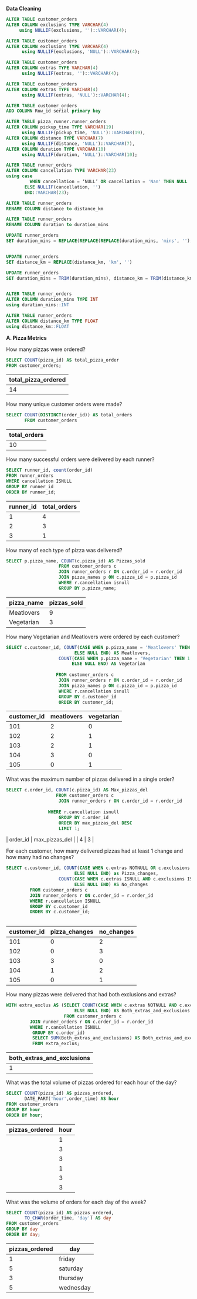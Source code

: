 **Data Cleaning**

```sql
ALTER TABLE customer_orders 
ALTER COLUMN exclusions TYPE VARCHAR(4) 
     using NULLIF(exclusions, '')::VARCHAR(4);

ALTER TABLE customer_orders 
ALTER COLUMN exclusions TYPE VARCHAR(4) 
      using NULLIF(exclusions, 'NULL')::VARCHAR(4);

ALTER TABLE customer_orders 
ALTER COLUMN extras TYPE VARCHAR(4) 
      using NULLIF(extras, '')::VARCHAR(4);

ALTER TABLE customer_orders 
ALTER COLUMN extras TYPE VARCHAR(4) 
      using NULLIF(extras, 'NULL')::VARCHAR(4);

ALTER TABLE customer_orders
ADD COLUMN Row_id serial primary key

ALTER TABLE pizza_runner.runner_orders
ALTER COLUMN pickup_time TYPE VARCHAR(19) 
      using NULLIF(pickup_time, 'NULL')::VARCHAR(19),
ALTER COLUMN distance TYPE VARCHAR(7)
      using NULLIF(distance, 'NULL')::VARCHAR(7),
ALTER COLUMN duration TYPE VARCHAR(10) 
      using NULLIF(duration, 'NULL')::VARCHAR(10);

ALTER TABLE runner_orders 
ALTER COLUMN cancellation TYPE VARCHAR(23) 
using case  
         WHEN cancellation = ‘NULL’ OR cancellation = 'Nan' THEN NULL
       ELSE NULLIF(cancellation, '') 
       END::VARCHAR(23);

ALTER TABLE runner_orders
RENAME COLUMN distance to distance_km

ALTER TABLE runner_orders
RENAME COLUMN duration to duration_mins

UPDATE runner_orders
SET duration_mins = REPLACE(REPLACE(REPLACE(duration_mins, 'mins', ''), 'minutes', ''), 'minute', '')


UPDATE runner_orders
SET distance_km = REPLACE(distance_km, 'km', '')

UPDATE runner_orders
SET duration_mins = TRIM(duration_mins), distance_km = TRIM(distance_km)


ALTER TABLE runner_orders
ALTER COLUMN duration_mins TYPE INT
using duration_mins::INT

ALTER TABLE runner_orders
ALTER COLUMN distance_km TYPE FLOAT
using distance_km::FLOAT

```
**A. Pizza Metrics**

How many pizzas were ordered?

```SQL
SELECT COUNT(pizza_id) AS total_pizza_order 
FROM customer_orders;
```

| total_pizza_ordered |
|---------------------|
|       14            |



How many unique customer orders were made?

```sql
SELECT COUNT(DISTINCT(order_id)) AS total_orders 
       FROM customer_orders 
```
| total_orders |
|--------------|
|  10  |



How many successful orders were delivered by each runner?

```sql
SELECT runner_id, count(order_id)
FROM runner_orders
WHERE cancellation ISNULL 
GROUP BY runner_id
ORDER BY runner_id;
```

| runner_id | total_orders |
|-----------|--------------|
| 1	 |            4  |
| 2	 |           3   |
| 3	 |           1   |




How many of each type of pizza was delivered?

```sql
SELECT p.pizza_name, COUNT(c.pizza_id) AS Pizzas_sold
					FROM customer_orders c
					JOIN runner_orders r ON c.order_id = r.order_id
					JOIN pizza_names p ON c.pizza_id = p.pizza_id
					WHERE r.cancellation isnull
                    GROUP BY p.pizza_name;

```
| pizza_name | pizzas_sold |
|------------|-------------|					
| Meatlovers |	9 |
| Vegetarian |	3  |



How many Vegetarian and Meatlovers were ordered by each customer?

```sql
SELECT c.customer_id, COUNT(CASE WHEN p.pizza_name = 'Meatlovers' THEN 1 
						  ELSE NULL END) AS Meatlovers,
					COUNT(CASE WHEN p.pizza_name = 'Vegetarian' THEN 1 
						 ELSE NULL END) AS Vegetarian
						 
				   FROM customer_orders c
					JOIN runner_orders r ON c.order_id = r.order_id
					JOIN pizza_names p ON c.pizza_id = p.pizza_id
					WHERE r.cancellation isnull
					GROUP BY c.customer_id
					ORDER BY customer_id; 

```
| customer_id  |  meatlovers  | vegetarian |
|--------------|--------------|------------|
| 101	|              2	|                     0 |
| 102	|              2	|                     1 |
| 103	|              2	|                     1 |
| 104	|              3	|                     0 |
| 105	|              0	|                     1 |


					
What was the maximum number of pizzas delivered in a single order?

```sql
SELECT c.order_id, COUNT(c.pizza_id) AS Max_pizzas_del  
				   FROM customer_orders c
					JOIN runner_orders r ON c.order_id = r.order_id
				
			    WHERE r.cancellation isnull
					GROUP BY c.order_id
					ORDER BY max_pizzas_del DESC
					LIMIT 1;
```
					
| order_id |	max_pizzas_del |
| 4	  |                 3  |

For each customer, how many delivered pizzas had at least 1 change and how many had no changes?

```sql
SELECT c.customer_id, COUNT(CASE WHEN c.extras NOTNULL OR c.exclusions notnull THEN 1 
						  ELSE NULL END) as Pizza_changes,
					COUNT(CASE WHEN c.extras ISNULL AND c.exclusions ISNULL THEN 1 
						  ELSE NULL END) AS No_changes   
		 FROM customer_orders c
		 JOIN runner_orders r ON c.order_id = r.order_id
		 WHERE r.cancellation ISNULL
		 GROUP BY c.customer_id
		 ORDER BY c.customer_id; 
		
```
| customer_id | pizza_changes  |  no_changes  |
|-------------|----------------|--------------|
| 101 |	              0 |	                            2 |
| 102 |	              0 |	                            3 |
| 103 |	              3 |	                            0 |
| 104 |	              1 |	                            2 |
| 105 |	              0 |	                            1 |



How many pizzas were delivered that had both exclusions and extras?

```sql
WITH extra_exclus AS (SELECT COUNT(CASE WHEN c.extras NOTNULL AND c.exclusions NOTNULL THEN 1 
						  ELSE NULL END) AS Both_extras_and_exclusions
					  FROM customer_orders c
		 JOIN runner_orders r ON c.order_id = r.order_id
		 WHERE r.cancellation ISNULL 
          GROUP BY c.order_id)
		  SELECT SUM(Both_extras_and_exclusions) AS Both_extras_and_exclusions
		  FROM extra_exclus;
```

| both_extras_and_exclusions |
|----------------------------|
  |    1  |
 

What was the total volume of pizzas ordered for each hour of the day?

```sql
SELECT COUNT(pizza_id) AS pizzas_ordered, 
       DATE_PART('hour',order_time) AS hour
FROM customer_orders
GROUP BY hour 
ORDER BY hour;

```

| pizzas_ordered | hour |
|----------------|------|
    |   1	      |                 11  |
     |  3	       |               13 |
     |  3	       |                18 | 
     |  1	       |                19 |
     |  3	       |                21 |
     |  3	       |                23 |



What was the volume of orders for each day of the week?

```sql
SELECT COUNT(pizza_id) AS pizzas_ordered, 
       TO_CHAR(order_time, 'day') AS day
FROM customer_orders
GROUP BY day 
ORDER BY day;
```
		
| pizzas_ordered |   day |
|----------------|-------|
| 1	  |               friday   |
| 5	  |             saturday |
| 3	  |             thursday |
| 5	  |          wednesday| 

